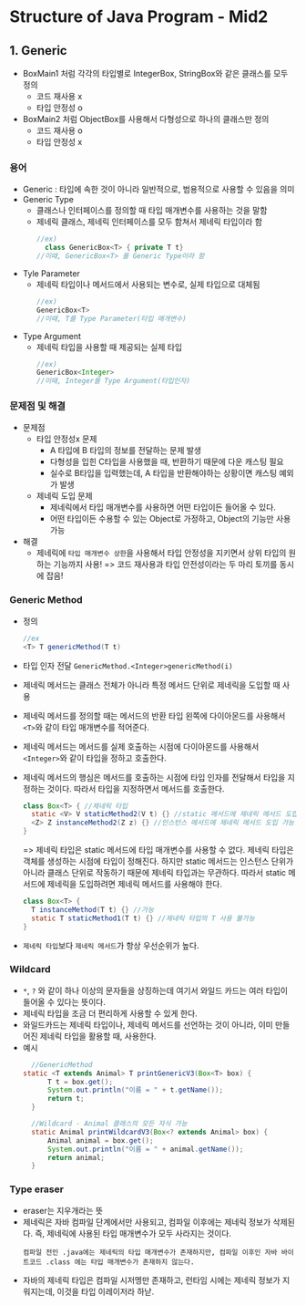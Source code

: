 # Structure of Java Program - Mid2
  ## 1. Generic
  - BoxMain1 처럼 각각의 타입별로 IntegerBox, StringBox와 같은 클래스를 모두 정의
     - 코드 재사용 x
     - 타입 안정성 o
   - BoxMain2 처럼 ObjectBox를 사용해서 다형성으로 하나의 클래스만 정의
     - 코드 재사용 o
     - 타입 안정성 x
  ### 용어
- Generic : 타입에 속한 것이 아니라 일반적으로, 범용적으로 사용할 수 있음을 의미
- Generic Type 
  - 클래스나 인터페이스를 정의할 때 타입 매개변수를 사용하는 것을 말함
  - 제네릭 클래스, 제네릭 인터페이스를 모두 함쳐서 제네릭 타입이라 함
    ```Java
    //ex)
      class GenericBox<T> { private T t}
    //이때, GenericBox<T> 를 Generic Type이라 함
    ```
- Tyle Parameter
    - 제네릭 타입이나 메서드에서 사용되는 변수로, 실제 타입으로 대체됨
      ```Java
      //ex)
      GenericBox<T>
      //이때, T를 Type Parameter(타입 매개변수)
      ```
- Type Argument
    - 제네릭 타입을 사용할 때 제공되는 실제 타입
      ```Java
      //ex)
      GenericBox<Integer>
      //이때, Integer를 Type Argument(타입인자)
      ```
  
### 문제점 및 해결
- 문제점
  - 타입 안정성x 문제
    - A 타입에 B 타입의 정보를 전달하는 문제 발생
    - 다형성을 입힌 C타입을 사용했을 때, 반환하기 때문에 다운 캐스팅 필요
    - 실수로 B타입을 입력했는데, A 타입을 반환해야하는 상황이면 캐스팅 예외가 발생
  - 제네릭 도입 문제
    - 제네릭에서 타입 매개변수를 사용하면 어떤 타입이든 들어올 수 있다.
    - 어떤 타입이든 수용할 수 있는 Object로 가정하고, Object의 기능만 사용가능
- 해결
  - 제네릭에 `타입 매개변수 상한`을 사용해서 타입 안정성을 지키면서 상위 타입의 원하는 기능까지 사용!
    => 코드 재사용과  타입 안전성이라는 두 마리 토끼를 동시에 잡음!

### Generic Method
- 정의
  ```Java
  //ex
  <T> T genericMethod(T t)
  ```
- 타입 인자 전달
  `GenericMethod.<Integer>genericMethod(i)`

- 제네릭 메서드는 클래스 전체가 아니라 특정 메서드 단위로 제네릭을 도입할 때 사용
- 제네릭 메서드를 정의할 때는 메서드의 반환 타입 왼쪽에 다이아몬드를 사용해서 `<T>`와 같이 타입 매개변수를 적어준다.
- 제네릭 메서드는 메서드를 실제 호출하는 시점에 다이아몬드를 사용해서 `<Integer>`와 같이 타입을 정하고 호출한다.
- 제네릭 메서드의 행심은 메서드를 호출하는 시점에 타입 인자를 전달해서 타입을 지정하는 것이다. 따라서 타입을 지정하면서 메서드를 호출한다.
  ```Java
  class Box<T> { //제네릭 타입
    static <V> V staticMethod2(V t) {} //static 메서드에 제네릭 메서드 도입
    <Z> Z instanceMethod2(Z z) {} //인스턴스 메서드에 제네릭 메서드 도입 가능
  }
  ```
  => 제네릭 타입은 static 메서드에 타입 매개변수를 사용할 수 없다. 제네릭 타입은 객체를 생성하는 시점에 타입이 정해진다. 하지만 static 메서드는 인스턴스 단위가 아니라 클래스 단위로 작동하기 때문에 제네릭 타입과는 무관하다. 따라서 static 메서드에 제네릭을 도입하려면 제네릭 메서드를 사용해야 한다.
  ```Java
  class Box<T> {
    T instanceMethod(T t) {} //가능
    static T staticMethod1(T t) {} //제네릭 타입의 T 사용 불가능
  }
  ```
- `제네릭 타입`보다 `제네릭 메서드`가 항상 우선순위가 높다.

### Wildcard
- `*`, `?` 와 같이 하나 이상의 문자들을 상징하는데 여기서 와일드 카드는 여러 타입이 들어올 수 있다는 뜻이다.
- 제네릭 타입을 조금 더 편리하게 사용할 수 있게 한다.
- 와일드카드는 제네릭 타입이나, 제네릭 메서드를 선언하는 것이 아니라, 이미 만들어진 제네릭 타입을 활용할 때, 사용한다.
- 예시
  ```Java
    //GenericMethod
  static <T extends Animal> T printGenericV3(Box<T> box) {
        T t = box.get();
        System.out.println("이름 = " + t.getName());
        return t;
    }

    //Wildcard - Animal 클래스의 모든 자식 가능
    static Animal printWildcardV3(Box<? extends Animal> box) {
        Animal animal = box.get();
        System.out.println("이름 = " + animal.getName());
        return animal;
    }
  ```


### Type eraser
- eraser는 지우개라는 뜻
- 제네릭은 자바 컴파일 단계에서만 사용되고, 컴파일 이후에는 제네릭 정보가 삭제된다. 즉, 제네릭에 사용된 타입 매개변수가 모두 사라지는 것이다. 
  ```
  컴파일 전인 .java에는 제네릭의 타입 매개변수가 존재하지만, 컴파일 이후인 자바 바이트코드 .class 에는 타입 매개변수가 존재하지 않는다.
  ```
- 자바의 제네릭 타입은 컴파일 시저멩만 존재하고, 런타임 시에는 제네릭 정보가 지워지는데, 이것을 타입 이레이저라 하낟.